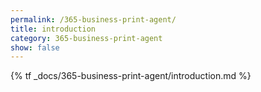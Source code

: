 ```yaml
---
permalink: /365-business-print-agent/
title: introduction
category: 365-business-print-agent
show: false
---
```


{% tf _docs/365-business-print-agent/introduction.md %}

